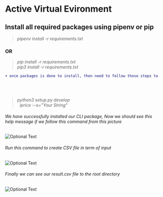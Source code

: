 # Active Virtual Evironment

## Install all required packages using pipenv or pip
> *pipenv install -r requirements.txt*

### OR

> *pip install -r requirements.txt* <br />
> *pip3 install -r requirements.txt*


```diff
+ once packages is done to install, then need to follow those steps to properly install our CLI package :
```

\
&nbsp;
> *python3 setup.py develop*
\
&nbsp;
> *iprice --s="Your String"*



###### We have successfully installed our CLI package, Now we should see this help message if we follow this command from this picture

![Optional Text](../main/image/home.png)

###### Run this command to create CSV file in term of input

![Optional Text](../main/image/command.png)

###### Finally we can see our result.csv file to the root directory

![Optional Text](../main/image/root.png)

